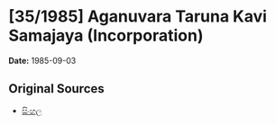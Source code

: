 # [35/1985] Aganuvara Taruna Kavi Samajaya (Incorporation)

**Date:** 1985-09-03

## Original Sources

- [සිංහල](https://documents.gov.lk/view/acts/1985/9/35-1985_S.pdf)
